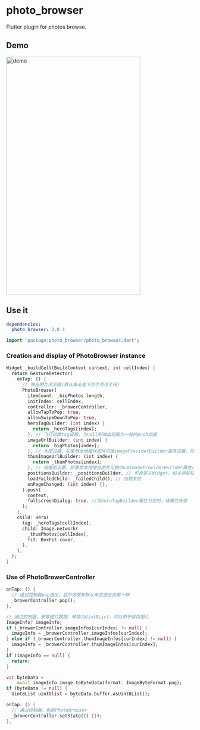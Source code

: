 # photo_browser

Flutter plugin for photos browse.

## Demo

<img src="https://github.com/chenhongchen/test_photos_lib/raw/master/gif/photo_browser_0.gif" width="360" height="640" alt="demo"/>

## Use it

```yaml
dependencies:
  photo_browser: 2.0.1
```

```dart
import 'package:photo_browser/photo_browser.dart';
```

### Creation and display of PhotoBrowser instance

```dart
Widget _buildCell(BuildContext context, int cellIndex) {
  return GestureDetector(
    onTap: () {
      // 弹出图片浏览器(默认单击或下划手势可关闭)
      PhotoBrowser(
        itemCount: _bigPhotos.length,
        initIndex: cellIndex,
        controller: _browerController,
        allowTapToPop: true,
        allowSwipeDownToPop: true,
        heroTagBuilder: (int index) {
          return _heroTags[index];
        }, // 飞行动画tag设置，为null则弹出动画为一般的push动画
        imageUrlBuilder: (int index) {
          return _bigPhotos[index];
        }, // 大图设置，如果想本地缓存图片可换imageProviderBuilder属性设置，然后传入带本地缓存功能的imageProvider
        thumImageUrlBuilder: (int index) {
          return _thumPhotos[index];
        }, // 缩略图设置，如果想本地缓存图片可换thumImageProviderBuilder属性设置，然后传入带本地缓存功能的imageProvider
        positionsBuilder: _positionsBuilder, // 可自定义Widget，如关闭按钮、保存按钮
        loadFailedChild: _failedChild(), // 加载失败
        onPageChanged: (int index) {},
      ).push(
        context,
        fullscreenDialog: true, //当heroTagBuilder属性为空时，该属性有效
      );
    },
    child: Hero(
      tag: _heroTags[cellIndex],
      child: Image.network(
        _thumPhotos[cellIndex],
        fit: BoxFit.cover,
      ),
    ),
  );
}
```

### Use of PhotoBrowerController

```dart
onTap: () {
  // 通过控制器pop退出，显示效果和默认单击退出效果一样
  _browerController.pop();
},
```

```dart
// 通过控制器，获取图片数据，转换为Uint8List，可以用于保存图片
ImageInfo? imageInfo;
if (_browerController.imageInfos[curIndex] != null) {
  imageInfo = _browerController.imageInfos[curIndex];
} else if (_browerController.thumImageInfos[curIndex] != null) {
  imageInfo = _browerController.thumImageInfos[curIndex];
}
if (imageInfo == null) {
  return;
}

var byteData =
    await imageInfo.image.toByteData(format: ImageByteFormat.png);
if (byteData != null) {
  Uint8List uint8list = byteData.buffer.asUint8List();
```

```dart
onTap: () {
  // 通过控制器，刷新PhotoBrowser
  _browerController.setState(() {});
},
```